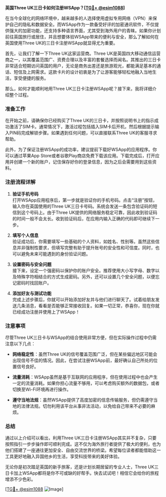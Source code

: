 **英国Three UK三日卡如何注册WSApp？[[TG💪+ @esim1088](https://t.me/s/esim1088)]**

在当今全球化的网络环境中，越来越多的人选择使用虚拟专用网络（VPN）来保护自己的隐私和数据安全。而WSApp作为一款备受好评的加密通讯软件，不仅提供强大的加密功能，还支持多种语言界面，尤其受到海外用户的青睐。如果你计划前往英国旅行或居住，并且想要体验WSApp带来的便利与安全，那么了解如何在英国使用Three UK的三日卡注册WSApp就显得尤为重要。

首先，让我们了解一下Three UK这家运营商。Three UK是英国四大移动通信运营商之一，以其覆盖范围广、资费合理以及丰富的套餐选择而闻名。其推出的三日卡非常适合短期访问英国的用户，无论是商务出差还是旅游观光，都能满足基本的通话、短信及上网需求。这款卡片的设计初衷是为了让游客能够轻松地融入当地生活，享受便捷的服务。

那么，如何才能顺利地用Three UK三日卡注册WSApp呢？接下来，我将详细介绍整个过程。

### 准备工作

在开始之前，请确保你已经购买了Three UK的三日卡，并按照说明书上的指示成功激活了SIM卡。通常情况下，激活过程包括插入SIM卡后开机，然后根据提示输入PIN码完成解锁步骤。如果遇到任何问题，可以直接联系Three UK的客服寻求帮助。

此外，为了保证注册WSApp的成功率，建议提前下载好WSApp的应用程序。你可以通过苹果App Store或者谷歌Play商店免费下载该应用。下载完成后，打开应用并创建一个新的账户，记住保存好你的登录信息，因为之后会需要用到这些资料。

### 注册流程详解

1. **验证手机号码**  
   打开WSApp应用程序后，第一步就是验证你的手机号码。点击“注册”按钮，输入你在英国使用的Three UK三日卡号码。系统会发送一条包含验证码的短信到这个号码上。由于Three UK提供的网络服务稳定可靠，因此收到验证码的时间一般不会太长。收到验证码后，在应用内输入正确的代码即可继续下一步。

2. **填写个人信息**  
   验证成功后，你需要填写一些基础的个人资料，如姓名、性别等。虽然这些信息并非强制性要求，但填写完整有助于提升账号的安全性和可信度。同时，也可以避免未来可能遇到的身份验证问题。

3. **设置密码与安全问题**  
   接下来，设定一个强密码以保护你的账户安全。推荐使用大小写字母、数字以及特殊字符相结合的方式生成密码。另外，还可以设置几个安全问题，以便忘记密码时找回账户。

4. **添加好友与测试功能**  
   完成上述步骤后，你就可以开始添加好友并与他们进行聊天了。试着给朋友发送几条消息，看看是否能够正常接收回复。如果一切正常，恭喜你，现在你就已经成功注册并使用上了WSApp！

### 注意事项

尽管Three UK三日卡与WSApp的结合使用非常方便，但在实际操作过程中仍需注意以下几点：

- **网络稳定性**：虽然Three UK的信号覆盖范围广泛，但在某些偏远地区可能会出现信号不佳的情况。因此，在尝试注册WSApp前，最好确认自己所处的位置信号良好。
  
- **流量消耗**：WSApp虽然是基于互联网的应用程序，但在使用过程中也会产生一定的流量消耗。如果你担心流量不够用，可以考虑购买额外的数据包，或者切换至Wi-Fi环境再进行操作。

- **遵守当地法规**：虽然WSApp提供了高度加密的信息传输服务，但仍需遵守当地的法律法规。切勿利用该平台从事非法活动，以免给自己带来不必要的麻烦。

### 总结

通过以上介绍可以看出，利用Three UK三日卡注册WSApp其实并不复杂，只要按照指引一步步操作即可顺利完成。这不仅为海外旅行者提供了极大的便利，也为他们搭建了一座通往更加安全、自由交流世界的桥梁。希望每位读者都能借助这一工具更好地融入异国他乡的生活，享受科技带来的美好体验。

无论你是初次踏足英国的新手旅客，还是计划长期居留的专业人士，Three UK三日卡加上WSApp都将是你不可或缺的好帮手。快去试试吧！相信它会给你的旅程增添不少色彩。

[[TG💪+ @esim1088](https://t.me/s/esim1088) ![Image](https://i.postimg.cc/4NQfJmqS/Snipaste-2025-05-13-00-14-12.png)]